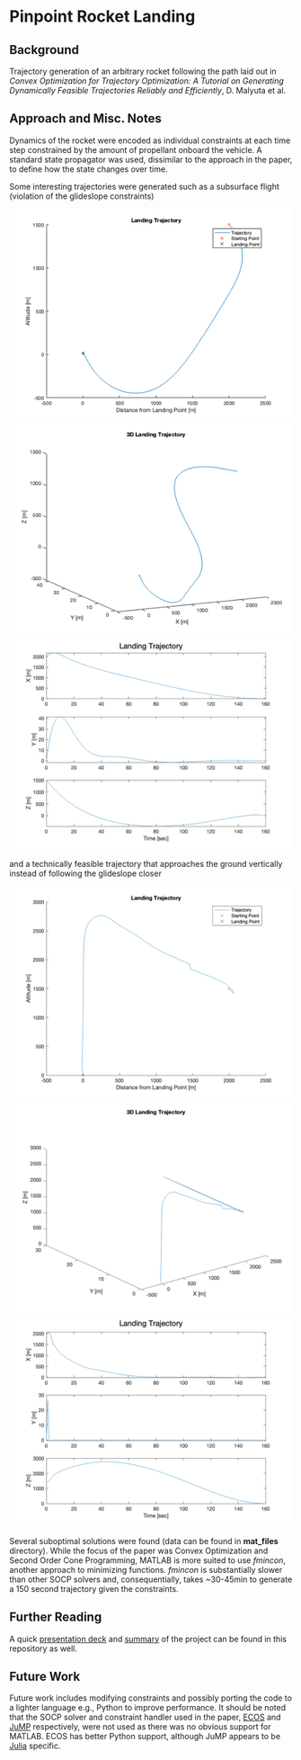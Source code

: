# Pinpoint Rocket Landing

## Background
Trajectory generation of an arbitrary rocket following the path laid out in *Convex Optimization for Trajectory Optimization: A Tutorial on Generating Dynamically Feasible Trajectories Reliably and Efficiently*, D. Malyuta et al.
 
## Approach and Misc. Notes
Dynamics of the rocket were encoded as individual constraints at each time step constrained by the amount of propellant onboard the vehicle. A standard state propagator was used, dissimilar to the approach in the paper, to define how the state changes over time.

Some interesting trajectories were generated such as a subsurface flight (violation of the glideslope constraints)

![subsurface_2d](media/subsurface_2dlanding.png)
![subsurface_3d](media/subsurface_3dlanding.png)
![subsurface_dims](media/subsurface_dimensionlanding.png)

and a technically feasible trajectory that approaches the ground vertically instead of following the glideslope closer

![feasible_2d](media/2dlanding.png)
![feasible_3d](media/3dlanding.png)
![feasible_dim](media/dimensionlanding.png)

Several suboptimal solutions were found (data can be found in **mat_files** directory). While the focus of the paper was Convex Optimization and Second Order Cone Programming, MATLAB is more suited to use *fmincon*, another approach to minimizing functions. *fmincon* is substantially slower than other SOCP solvers and, consequentially, takes ~30-45min to generate a 150 second trajectory given the constraints.

## Further Reading
A quick [presentation deck](https://github.com/gagandeepthapar/pinpointRocketLanding/blob/main/RocketLanding_PPT.pdf) and [summary](https://github.com/gagandeepthapar/pinpointRocketLanding/blob/main/RocketLanding_Summary.pdf) of the project can be found in this repository as well.

## Future Work
Future work includes modifying constraints and possibly porting the code to a lighter language e.g., Python to improve performance. It should be noted that the SOCP solver and constraint handler used in the paper, [ECOS](https://github.com/embotech/ecos) and [JuMP](https://github.com/jump-dev/JuMP.jl) respectively, were not used as there was no obvious support for MATLAB. ECOS has better Python support, although JuMP appears to be [Julia](https://julialang.org/) specific.
